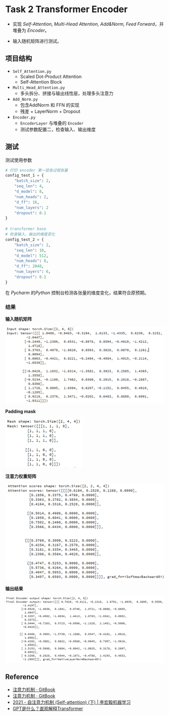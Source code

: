 # Task 2 Transformer Encoder
- 实现 *Self-Attention, Multi-Head Attention, Add&Norm, Feed Forward*，并堆叠为 *Encoder*。

- 输入随机矩阵进行测试。

## 项目结构

- `Self_Attention.py`
	- Scaled Dot-Product Attention 
	- Self-Attention Block  
- `Multi_Head_Attention.py`
	- 多头拆分、拼接与输出线性层，处理多头注意力
- `Add_Norm.py`
	- 包含AddNorm 和 FFN 的实现
	- 残差 + LayerNorm + Dropout
- `Encoder.py`
	- `EncoderLayer` 与堆叠的 `Encoder`
	- 测试参数配置二，检查输入、输出维度

## 测试
测试使用参数
```python
# 打印 encoder 第一层各过程张量
config_test_1 = {  
    "batch_size": 2,  
    "seq_len": 4,  
    "d_model": 8,  
    "num_heads": 2,  
    "d_ff": 16,  
    "num_layers": 2
    "dropout": 0.1  
}

# transformer base
# 检查输入、输出的维度变化
config_test_2 = {  
    "batch_size": 2,  
    "seq_len": 10,  
    "d_model": 512,  
    "num_heads": 8,  
    "d_ff": 2048,  
    "num_layers": 6,  
    "dropout": 0.1  
}
```
在 *Pycharm* 的*Python* 控制台检测各张量的维度变化，结果符合原预期。

### 结果

**输入随机矩阵**

<img src="attachments/config1_input.png" style="zoom:50%;" />

**Padding mask**

<img src="attachments/config1_mask.png" style="zoom:50%;" />

**注意力权重矩阵**

<img src="attachments/config1_attn_scores.png" style="zoom:50%;" />

**输出结果**

<img src="attachments/config1_final_output.png" style="zoom:50%;" />

## Reference

- [注意力机制 · GitBook](https://www.rethink.fun/chapter13/%E6%B3%A8%E6%84%8F%E5%8A%9B%E6%9C%BA%E5%88%B6.html)
- [注意力机制 · GitBook](https://www.rethink.fun/chapter15/%E6%B3%A8%E6%84%8F%E5%8A%9B%E6%9C%BA%E5%88%B6.html)
- [2021 - 自注意力机制 (Self-attention) (下) | 李宏毅机器学习](https://www.bilibili.com/video/BV1Wv411h7kN?spm_id_from=333.788.videopod.episodes&vd_source=47dbec3f3db6a86044a31f482a95d4f0&p=39)
- [GPT是什么？直观解释Transformer](https://www.bilibili.com/video/BV13z421U7cs/?spm_id_from=333.337.search-card.all.click)
